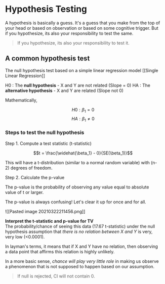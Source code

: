 # Hypothesis Testing

A hypothesis is basically a guess. It's a guess that you make from the top of your head or based on observation or based on some cognitive trigger. But if you hypothesize, its also your responsibility to test the same.

> If you hypothesize, its also your responsibility to test it.

## A common hypothesis test

The null hypothesis test based on a simple linear regression model [[Single Linear Regression]]

H0 : The **null hypothesis** - X and Y are not related (Slope = 0)
HA : The **alternative hypothesis** - X and Y are related (Slope not 0)

Mathematically,

$$H0: \beta_1 = 0$$
$$HA: \beta_1 \neq 0$$

### Steps to test the null hypothesis

Step 1. Compute a test statistic (t-statistic)

$$t = \frac{\widehat{\beta_1} - 0}{SE(\beta_1)}$$

This will have a t-distribution (similar to a normal random variable) with (n-2) degrees of freedom.

Step 2. Calculate the p-value

The p-value is the probability of observing any value equal to absolute value of t or larger. 

The p-value is always confusing! Let's clear it up for once and for all.

![[Pasted image 20210322211456.png]]

**Interpret the t-statistic and p-value for TV**  
The probability/chance of seeing this data (17.67 t-statistic) under the null hypothesis assumption that *there is no relation between X and Y* is very, very low (<0.0001). 

In layman's terms, it means that if X and Y have no relation, then observing a data point that affirms this relation is highly unlikely.

In a more basic sense, *chance will play very little role* in making us observe a phenomenon that is not supposed to happen based on our assumption.

> If null is rejected, CI will not contain 0.

